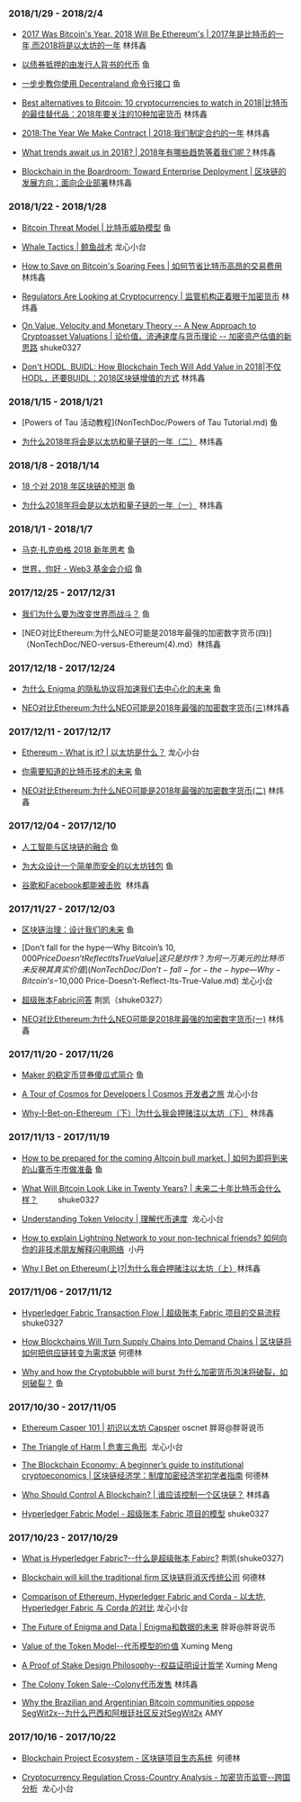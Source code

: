 ### 2018/1/29 - 2018/2/4
* [2017 Was Bitcoin's Year. 2018 Will Be Ethereum's | 2017年是比特币的一年,而2018将是以太坊的一年](NonTechDoc/2017-Was-Bitcoin-Year-2018-Will-Be-Ethereum.md) 林炜鑫

* [以债券抵押的由发行人背书的代币](TechDoc/collateralized-debt-obligations-for-issuer-backed-tokens.md) 鱼

* [一步步教你使用 Decentraland 命令行接口](TechDoc/decentraland-command-line-interface.md) 鱼

* [Best alternatives to Bitcoin: 10 cryptocurrencies to watch in 2018|比特币的最佳替代品：2018年要关注的10种加密货币](NonTechDoc/Best-alternatives-to-Bitcoin-10-cryptocurrencies-to-watch-in-2018.md) 林炜鑫
 
* [2018:The Year We Make Contract | 2018:我们制定合约的一年](NonTechDoc/2018-The-Year-We-Make-Contract.md) 林炜鑫

* [What trends await us in 2018? | 2018年有哪些趋势等着我们呢？](NonTechDoc/What-trends-await-us-in-2018.md)林炜鑫

* [Blockchain in the Boardroom: Toward Enterprise Deployment | 区块链的发展方向：面向企业部署](NonTechDoc/Blockchain%20in%20the%20Boardroom：Toward%20Enterprise%20Deployment.md)林炜鑫


### 2018/1/22 - 2018/1/28
* [Bitcoin Threat Model | 比特币威胁模型](TechDoc/Bitcoin%20Threat%20Model.md) 鱼

* [Whale Tactics | 鲸鱼战术](NonTechDoc/Whale-Tactics.md) 龙心小台

* [How to Save on Bitcoin's Soaring Fees | 如何节省比特币高昂的交易费用](NonTechDoc/How-to-Save-on-Bitcoin's-Soaring-Fees.md) 林炜鑫

* [Regulators Are Looking at Cryptocurrency | 监管机构正着眼于加密货币](NonTechDoc/Regulators-Are-Looking-at-Cryptocurrency.md#regulators-are-looking-at-cryptocurrency) 林炜鑫
* [On Value, Velocity and Monetary Theory -- A New Approach to Cryptoasset Valuations | 论价值，流通速度与货币理论 -- 加密资产估值的新思路](TechDoc/crryptoasset-valuations.md) shuke0327

* [Don't HODL, BUIDL: How Blockchain Tech Will Add Value in 2018|不仅HODL，还要BUIDL：2018区块链增值的方式](NonTechDoc/How-Blockchain-Tech-Will-Add-Value-in-2018.md) 林炜鑫

### 2018/1/15 - 2018/1/21

* [Powers of Tau 活动教程](NonTechDoc/Powers of Tau Tutorial.md) 鱼

* [为什么2018年将会是以太坊和量子链的一年（二）](NonTechDoc/Why%202018%20Will%20Be%20The%20Year%20Of%20Ethereum%20And%20QTUM(2).md) 林炜鑫

### 2018/1/8 - 2018/1/14

* [18 个对 2018 年区块链的预测](NonTechDoc/18-predictions-for-2018.md) 鱼

* [为什么2018年将会是以太坊和量子链的一年（一）](NonTechDoc/Why%202018%20Will%20Be%20The%20Year%20Of%20Ethereum%20And%20QTUM(1).md) 林炜鑫

### 2018/1/1 - 2018/1/7

* [马克·扎克伯格 2018 新年思考](NonTechDoc/Mark-Zuckerberg-2018.md) 鱼

* [世界，你好 - Web3 基金会介绍](NonTechDoc/hello-world.md) 鱼

### 2017/12/25 - 2017/12/31

* [我们为什么要为改变世界而战斗？](NonTechDoc/why-do-we-fight-to-change-the-world.md) 鱼

* [NEO对比Ethereum:为什么NEO可能是2018年最强的加密数字货币(四)]（NonTechDoc/NEO-versus-Ethereum(4).md）林炜鑫


### 2017/12/18 - 2017/12/24

* [为什么 Enigma 的隐私协议将加速我们去中心化的未来](TechDoc/why-enigmas-privacy-protocol-will-power-our-decentralized-future.md) 鱼

* [NEO对比Ethereum:为什么NEO可能是2018年最强的加密数字货币(三)](NonTechDoc/NEO-versus-Ethereum(3).md)林炜鑫


### 2017/12/11 - 2017/12/17

* [Ethereum - What is it? | 以太坊是什么？](TechDoc/Ethereum-what-is-it.md) 龙心小台

* [你需要知道的比特币技术的未来](TechDoc/future-of-bitcoin.md) 鱼

* [NEO对比Ethereum:为什么NEO可能是2018年最强的加密数字货币(二)](NonTechDoc/NEO-versus-Ethereum(2).md) 林炜鑫

### 2017/12/04 - 2017/12/10

* [人工智能与区块链的融合](TechDoc/the-convergence-of-ai-and-blockchain-whats-the-deal.md) 鱼

* [为大众设计一个简单而安全的以太坊钱包](TechDoc/designing-a-simple-and-secure-ethereum-wallet-for-the-masses.md) 鱼

* [谷歌和Facebook都能被击败](/NonTechDoc/Google-and-Facebook-Too-Can-Be-Disrupted.md)  林炜鑫

### 2017/11/27 - 2017/12/03

* [区块链治理：设计我们的未来](TechDoc/blockchain-governance-programming-our-future.md) 鱼

* [Don’t fall for the hype —Why Bitcoin’s $10,000 Price Doesn’t Reflect Its True Value | 这只是炒作？ 为何一万美元的比特币未反映其真实价值](NonTechDoc/Don’t-fall-for-the-hype —Why-Bitcoin’s-$10,000 Price-Doesn’t-Reflect-Its-True-Value.md)  龙心小台

* [超级账本Fabric问答](TechDoc/hyperledger-fabric-faq.md) 荆凯（shuke0327）

* [NEO对比Ethereum:为什么NEO可能是2018年最强的加密数字货币(一)](NonTechDoc/NEO-versus-Ethereum(1).md) 林炜鑫


### 2017/11/20 - 2017/11/26

* [Maker 的稳定币贷券傻瓜式简介](TechDoc/maker-for-dummies-a-plain-english-explanation-of-the-dai-stablecoin.md) 鱼

* [A Tour of Cosmos for Developers | Cosmos 开发者之旅](TechDoc/A-Tour-of-Cosmos-for-Developers.md) 龙心小台

* [Why-I-Bet-on-Ethereum（下）|为什么我会押赌注以太坊（下）](TechDoc/Why-I-Bet-on-Ethereum2.md) 林炜鑫


### 2017/11/13 - 2017/11/19

* [How to be prepared for the coming Altcoin bull market. | 如何为即将到来的山寨币牛市做准备](NonTechDoc/how-to-be-prepared-for-the-coming-altcoin-bull-market.md) 鱼

* [What Will Bitcoin Look Like in Twenty Years? | 未来二十年比特币会什么样？](NonTechDoc/what-will-bitcoin-look-like-in-20-years.md)
　　 shuke0327

* [Understanding Token Velocity | 理解代币速度](TechDoc/Understanding-Token-Velocity.md)  龙心小台

* [How to explain Lightning Network to your non-technical friends? 如何向你的非技术朋友解释闪电网络](TechDoc/how-to-explain-lightning-network-to-your-non-technical-friends.md)  小丹

* [Why I Bet on Ethereum(上)?|为什么我会押赌注以太坊（上）](TechDoc/Why-I-Bet-on-Ethereum.md)林炜鑫

### 2017/11/06 - 2017/11/12
* [Hyperledger Fabric Transaction Flow | 超级账本 Fabric 项目的交易流程](TechDoc/transaction-flow.md) shuke0327
* [How Blockchains Will Turn Supply Chains Into Demand Chains | 区块链将如何把供应链转变为需求链]( /NonTechDoc/How%20Blockchains%20Will%20Turn%20Supply%20Chains%20Into%20Demand%20Chains.md) 何德林

* [Why and how the Cryptobubble will burst 为什么加密货币泡沫将破裂，如何破裂？](NonTechDoc/why-and-how-the-cryptobubble-will-burst.md) 鱼

### 2017/10/30 - 2017/11/05
* [Ethereum Casper 101 | 初识以太坊 Capsper](/TechDoc/Ethereum%20Casper%20101.md)  oscnet 胖哥@胖哥说币

* [The Triangle of Harm | 危害三角形](TechDoc/The-Triangle-of-Harm.md)  龙心小台

* [The Blockchain Economy: A beginner’s guide to institutional cryptoeconomics  | 区块链经济学：制度加密经济学初学者指南](/NonTechDoc/The%20Blockchain%20Economy:%20A%20beginner%E2%80%99s%20guide%20to%20institutional%20cryptoeconomics.md
) 何德林

* [Who Should Control A Blockchain? | 谁应该控制一个区块链？](/NonTechDoc/Who-Should-Control-A-Blockchain.md) 林炜鑫

* [Hyperledger Fabric Model - 超级账本 Fabric 项目的模型](TechDoc/hyperledger-fabric-model.md) shuke0327

### 2017/10/23 - 2017/10/29
* [What is Hyperledger Fabric?--什么是超级账本 Fabirc?](TechDoc/what-is-hyperledger-fabric.md)  荆凯(shuke0327)

* [Blockchain will kill the traditional firm 区块链将消灭传统公司](NonTechDoc/Blockchain%20will%20kill%20the%20traditional%20firm.md)    何德林

* [Comparison of Ethereum, Hyperledger Fabric and Corda - 以太坊, Hyperledger Fabric 与 Corda 的对比](TechDoc/Comparison-of-Ethereum-Hyperledger-Fabric-and-Corda.md)   龙心小台

* [The Future of Enigma and Data | Enigma和数据的未来](TechDoc/The-Future-of-Enigma-and-Data.md) 胖哥@胖哥说币

* [Value of the Token Model--代币模型的价值](TechDoc/Value-of-the-Token-Model.md) Xuming Meng

* [A Proof of Stake Design Philosophy--权益证明设计哲学](TechDoc/a-proof-of-stake-design-philosophy.md) Xuming Meng

* [The Colony Token Sale--Colony代币发售](NonTechDoc/The-Colony-Token-Sale.md)  林炜鑫

* [Why the Brazilian and Argentinian Bitcoin communities oppose SegWit2x--为什么巴西和阿根廷社区反对SegWit2x](NonTechDoc/Why%20the%20Brazilian%20and%20Argentinian%20Bitcoin%20communities%20oppose%20SegWit2x.md)  AMY

### 2017/10/16 - 2017/10/22

* [Blockchain Project Ecosystem - 区块链项目生态系统](TechDoc/Blockchain-Project-Ecosystem.md)  何德林

* [Cryptocurrency Regulation Cross-Country Analysis - 加密货币监管--跨国分析](NonTechDoc/Cryptocurrency%20Regulation%20Cross-Country%20Analysis.md)  龙心小台
